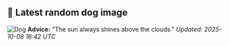 ## 🐶 Latest random dog image
![Dog](https://images.dog.ceo/breeds/rough-collie/collie-chatter-rough-collie-gus-posing.jpg)
**Advice:** "The sun always shines above the clouds."
*Updated: 2025-10-08 16:42 UTC*

